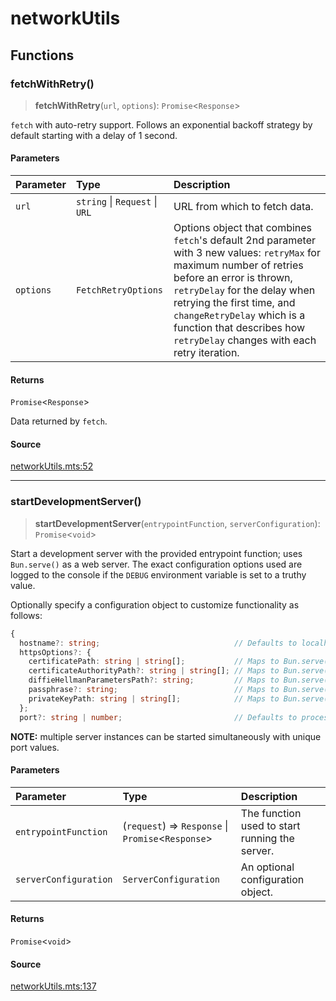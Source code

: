 # networkUtils

## Functions

### fetchWithRetry()

> **fetchWithRetry**(`url`, `options`): `Promise`\<`Response`\>

`fetch` with auto-retry support. Follows an exponential backoff strategy by default starting with
a delay of 1 second.

#### Parameters

| Parameter | Type | Description |
| :------ | :------ | :------ |
| `url` | `string` \| `Request` \| `URL` | URL from which to fetch data. |
| `options` | `FetchRetryOptions` | Options object that combines `fetch`'s default 2nd parameter with 3 new values: `retryMax` for maximum number of retries before an error is thrown, `retryDelay` for the delay when retrying the first time, and `changeRetryDelay` which is a function that describes how `retryDelay` changes with each retry iteration. |

#### Returns

`Promise`\<`Response`\>

Data returned by `fetch`.

#### Source

[networkUtils.mts:52](https://github.com/mangs/bun-utils/blob/cc27859a6f116ad65fd001a6f8058b158d65f775/src/networkUtils.mts#L52)

***

### startDevelopmentServer()

> **startDevelopmentServer**(`entrypointFunction`, `serverConfiguration`): `Promise`\<`void`\>

Start a development server with the provided entrypoint function; uses `Bun.serve()` as a web
server. The exact configuration options used are logged to the console if the `DEBUG` environment
variable is set to a truthy value.

Optionally specify a configuration object to customize functionality as follows:
```ts
{
  hostname?: string;                              // Defaults to localhost
  httpsOptions?: {
    certificatePath: string | string[];           // Maps to Bun.serve()'s tls.cert option
    certificateAuthorityPath?: string | string[]; // Maps to Bun.serve()'s tls.ca option
    diffieHellmanParametersPath?: string;         // Maps to Bun.serve()'s tls.dhParamsFile option
    passphrase?: string;                          // Maps to Bun.serve()'s tls.passphrase option
    privateKeyPath: string | string[];            // Maps to Bun.serve()'s tls.key option
  };
  port?: string | number;                         // Defaults to process.env.DEVELOPMENT_SERVER_PORT else 3_000 for HTTP, 443 for HTTPS
```
**NOTE:** multiple server instances can be started simultaneously with unique port values.

#### Parameters

| Parameter | Type | Description |
| :------ | :------ | :------ |
| `entrypointFunction` | (`request`) => `Response` \| `Promise`\<`Response`\> | The function used to start running the server. |
| `serverConfiguration` | `ServerConfiguration` | An optional configuration object. |

#### Returns

`Promise`\<`void`\>

#### Source

[networkUtils.mts:137](https://github.com/mangs/bun-utils/blob/cc27859a6f116ad65fd001a6f8058b158d65f775/src/networkUtils.mts#L137)
